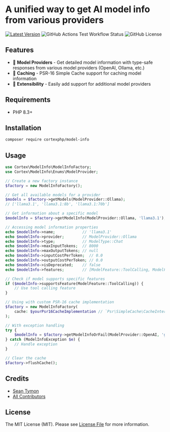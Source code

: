 # A unified way to get AI model info from various providers

[![Latest Version](https://img.shields.io/packagist/v/cortexphp/model-info.svg?style=flat-square&logo=composer)](https://packagist.org/packages/cortexphp/model-info)
![GitHub Actions Test Workflow Status](https://img.shields.io/github/actions/workflow/status/cortexphp/model-info/run-tests.yml?style=flat-square&logo=github)
![GitHub License](https://img.shields.io/github/license/cortexphp/model-info?style=flat-square&logo=github)

## Features

- 🤖 **Model Providers** - Get detailed model information with type-safe responses from various model providers (OpenAI, Ollama, etc.)
- 💾 **Caching** - PSR-16 Simple Cache support for caching model information
- 🔌 **Extensibility** - Easily add support for additional model providers

## Requirements

- PHP 8.3+

## Installation

```bash
composer require cortexphp/model-info
```

## Usage

```php
use Cortex\ModelInfo\ModelInfoFactory;
use Cortex\ModelInfo\Enums\ModelProvider;

// Create a new factory instance
$factory = new ModelInfoFactory();

// Get all available models for a provider
$models = $factory->getModels(ModelProvider::Ollama);
// ['llama3.1', 'llama3.1:8b', 'llama3.1:70b']

// Get information about a specific model
$modelInfo = $factory->getModelInfo(ModelProvider::Ollama, 'llama3.1');

// Accessing model information properties
echo $modelInfo->name;            // 'llama3.1'
echo $modelInfo->provider;        // ModelProvider::Ollama
echo $modelInfo->type;            // ModelType::Chat
echo $modelInfo->maxInputTokens;  // 8000
echo $modelInfo->maxOutputTokens; // null
echo $modelInfo->inputCostPerToken;  // 0.0
echo $modelInfo->outputCostPerToken; // 0.0
echo $modelInfo->isDeprecated;    // false
echo $modelInfo->features;        // [ModelFeature::ToolCalling, ModelFeature::JsonOutput, etc]

// Check if model supports specific features
if ($modelInfo->supportsFeature(ModelFeature::ToolCalling)) {
    // Use tool calling feature
}
```

```php
// Using with custom PSR-16 cache implementation
$factory = new ModelInfoFactory(
    cache: $yourPsr16CacheImplementation // `Psr\SimpleCache\CacheInterface`
);

// With exception handling
try {
    $modelInfo = $factory->getModelInfoOrFail(ModelProvider::OpenAI, 'gpt-4o');
} catch (ModelInfoException $e) {
    // Handle exception
}

// Clear the cache
$factory->flushCache();
```

## Credits

- [Sean Tymon](https://github.com/tymondesigns)
- [All Contributors](../../contributors)

## License

The MIT License (MIT). Please see [License File](LICENSE.md) for more information.
